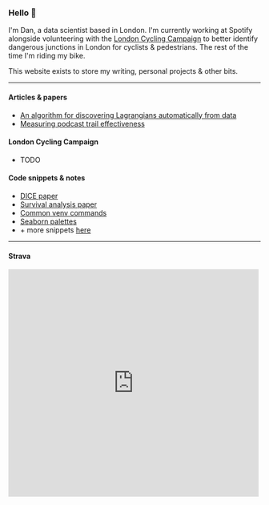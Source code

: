 ### Hello 👋

I'm Dan, a data scientist based in London. I'm currently working at Spotify alongside volunteering with the [London Cycling Campaign](https://lcc.org.uk/) to better identify dangerous junctions in London for cyclists & pedestrians. The rest of the time I'm riding my bike.

This website exists to store my writing, personal projects & other bits.

---

#### Articles & papers

- [An algorithm for discovering Lagrangians automatically from data](https://arxiv.org/abs/1506.01293)
- [Measuring podcast trail effectiveness](https://medium.com/bbc-data-science/measuring-podcast-trail-effectiveness-76d1e8668aa)

#### London Cycling Campaign

- TODO

#### Code snippets & notes

- [DICE paper](https://danielhills.github.io/2021/04/13/DICE-paper)
- [Survival analysis paper](https://danielhills.github.io/2021/06/01/survival-paper)
- [Common venv commands](https://danielhills.github.io/2021/06/20/using-venv)
- [Seaborn palettes](https://danielhills.github.io/2022/08/14/palettes)
- \+ more snippets [here](https://github.com/danielhills/code-snippets)

---

#### Strava

<iframe height='454' width='500' frameborder='0' allowtransparency='true' scrolling='no' src='https://www.strava.com/athletes/1528997/latest-rides/9bf815eeea64899a34f8767fd45d0ef3ab15e6e4'></iframe>


